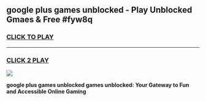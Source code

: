 
## google plus games unblocked - Play Unblocked Gmaes & Free #fyw8q
<h3>
<a href="https://news.freeplayer.one?title=google_plus_games_unblocked&ref=26F">CLICK TO PLAY</a></h3>
<hr>

<h3>
<a href="https://news.freeplayer.one?title=google_plus_games_unblocked&ref=26F">CLICK 2 PLAY</a>
  
</h3>

<a href="https://news.freeplayer.one?title=google_plus_games_unblocked&ref=26F/"><img src="https://clearcache.store/games.png"></a>


**google plus games unblocked games unblocked: Your Gateway to Fun and Accessible Online Gaming**
